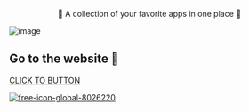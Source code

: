 <p align="center">
💜 A collection of your favorite apps in one place 💜
</p>

![image](https://github.com/Eliaz7/We-Softing-All-Soft-For-You/assets/97999125/9ddf37e2-a6d2-43b4-88b8-6e01d0e35168)


## Go to the website 💜

[CLICK TO BUTTON](https://www.wesofting.com/)

[![free-icon-global-8026220](https://github.com/Eliaz7/We-Softing-All-Soft-For-You/assets/97999125/d64f39c0-5e85-453d-82fb-ce9fc794ad40)](https://www.wesofting.com/)


